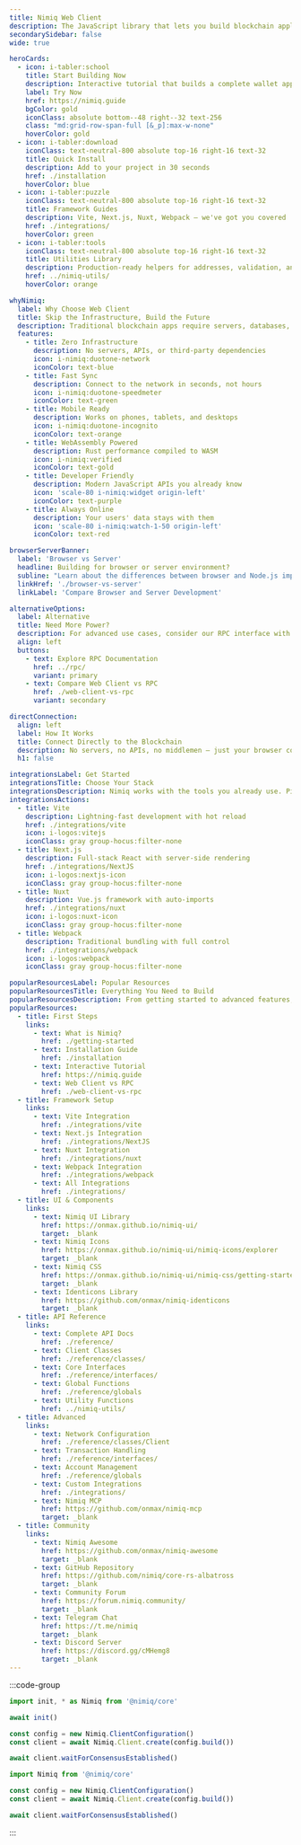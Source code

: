 ```yaml
---
title: Nimiq Web Client
description: The JavaScript library that lets you build blockchain applications directly in the browser — zero servers, zero complexity.
secondarySidebar: false
wide: true

heroCards:
  - icon: i-tabler:school
    title: Start Building Now
    description: Interactive tutorial that builds a complete wallet app in your browser. No setup, no downloads, just code.
    label: Try Now
    href: https://nimiq.guide
    bgColor: gold
    iconClass: absolute bottom--48 right--32 text-256
    class: "md:grid-row-span-full [&_p]:max-w-none"
    hoverColor: gold
  - icon: i-tabler:download
    iconClass: text-neutral-800 absolute top-16 right-16 text-32
    title: Quick Install
    description: Add to your project in 30 seconds
    href: ./installation
    hoverColor: blue
  - icon: i-tabler:puzzle
    iconClass: text-neutral-800 absolute top-16 right-16 text-32
    title: Framework Guides
    description: Vite, Next.js, Nuxt, Webpack — we've got you covered
    href: ./integrations/
    hoverColor: green
  - icon: i-tabler:tools
    iconClass: text-neutral-800 absolute top-16 right-16 text-32
    title: Utilities Library
    description: Production-ready helpers for addresses, validation, and more
    href: ../nimiq-utils/
    hoverColor: orange

whyNimiq:
  label: Why Choose Web Client
  title: Skip the Infrastructure, Build the Future
  description: Traditional blockchain apps require servers, databases, and complex setups. Nimiq Web Client connects directly to the blockchain from any browser.
  features:
    - title: Zero Infrastructure
      description: No servers, APIs, or third-party dependencies
      icon: i-nimiq:duotone-network
      iconColor: text-blue
    - title: Fast Sync
      description: Connect to the network in seconds, not hours
      icon: i-nimiq:duotone-speedmeter
      iconColor: text-green
    - title: Mobile Ready
      description: Works on phones, tablets, and desktops
      icon: i-nimiq:duotone-incognito
      iconColor: text-orange
    - title: WebAssembly Powered
      description: Rust performance compiled to WASM
      icon: i-nimiq:verified
      iconColor: text-gold
    - title: Developer Friendly
      description: Modern JavaScript APIs you already know
      icon: 'scale-80 i-nimiq:widget origin-left'
      iconColor: text-purple
    - title: Always Online
      description: Your users' data stays with them
      icon: 'scale-80 i-nimiq:watch-1-50 origin-left'
      iconColor: text-red

browserServerBanner:
  label: 'Browser vs Server'
  headline: Building for browser or server environment?
  subline: "Learn about the differences between browser and Node.js implementations and choose the right approach."
  linkHref: './browser-vs-server'
  linkLabel: 'Compare Browser and Server Development'

alternativeOptions:
  label: Alternative
  title: Need More Power?
  description: For advanced use cases, consider our RPC interface with full node capabilities
  align: left
  buttons:
    - text: Explore RPC Documentation
      href: ../rpc/
      variant: primary
    - text: Compare Web Client vs RPC
      href: ./web-client-vs-rpc
      variant: secondary

directConnection:
  align: left
  label: How It Works
  title: Connect Directly to the Blockchain
  description: No servers, no APIs, no middlemen — just your browser connecting directly to the Nimiq network.
  h1: false

integrationsLabel: Get Started
integrationsTitle: Choose Your Stack
integrationsDescription: Nimiq works with the tools you already use. Pick your framework and start building in minutes.
integrationsActions:
  - title: Vite
    description: Lightning-fast development with hot reload
    href: ./integrations/vite
    icon: i-logos:vitejs
    iconClass: gray group-hocus:filter-none
  - title: Next.js
    description: Full-stack React with server-side rendering
    href: ./integrations/NextJS
    icon: i-logos:nextjs-icon
    iconClass: gray group-hocus:filter-none
  - title: Nuxt
    description: Vue.js framework with auto-imports
    href: ./integrations/nuxt
    icon: i-logos:nuxt-icon
    iconClass: gray group-hocus:filter-none
  - title: Webpack
    description: Traditional bundling with full control
    href: ./integrations/webpack
    icon: i-logos:webpack
    iconClass: gray group-hocus:filter-none

popularResourcesLabel: Popular Resources
popularResourcesTitle: Everything You Need to Build
popularResourcesDescription: From getting started to advanced features, find the resources that match your experience level.
popularResources:
  - title: First Steps
    links:
      - text: What is Nimiq?
        href: ./getting-started
      - text: Installation Guide
        href: ./installation
      - text: Interactive Tutorial
        href: https://nimiq.guide
      - text: Web Client vs RPC
        href: ./web-client-vs-rpc
  - title: Framework Setup
    links:
      - text: Vite Integration
        href: ./integrations/vite
      - text: Next.js Integration
        href: ./integrations/NextJS
      - text: Nuxt Integration
        href: ./integrations/nuxt
      - text: Webpack Integration
        href: ./integrations/webpack
      - text: All Integrations
        href: ./integrations/
  - title: UI & Components
    links:
      - text: Nimiq UI Library
        href: https://onmax.github.io/nimiq-ui/
        target: _blank
      - text: Nimiq Icons
        href: https://onmax.github.io/nimiq-ui/nimiq-icons/explorer
        target: _blank
      - text: Nimiq CSS
        href: https://onmax.github.io/nimiq-ui/nimiq-css/getting-started
        target: _blank
      - text: Identicons Library
        href: https://github.com/onmax/nimiq-identicons
        target: _blank
  - title: API Reference
    links:
      - text: Complete API Docs
        href: ./reference/
      - text: Client Classes
        href: ./reference/classes/
      - text: Core Interfaces
        href: ./reference/interfaces/
      - text: Global Functions
        href: ./reference/globals
      - text: Utility Functions
        href: ../nimiq-utils/
  - title: Advanced
    links:
      - text: Network Configuration
        href: ./reference/classes/Client
      - text: Transaction Handling
        href: ./reference/interfaces/
      - text: Account Management
        href: ./reference/globals
      - text: Custom Integrations
        href: ./integrations/
      - text: Nimiq MCP
        href: https://github.com/onmax/nimiq-mcp
        target: _blank
  - title: Community
    links:
      - text: Nimiq Awesome
        href: https://github.com/onmax/nimiq-awesome
        target: _blank
      - text: GitHub Repository
        href: https://github.com/nimiq/core-rs-albatross
        target: _blank
      - text: Community Forum
        href: https://forum.nimiq.community/
        target: _blank
      - text: Telegram Chat
        href: https://t.me/nimiq
        target: _blank
      - text: Discord Server
        href: https://discord.gg/cMHemg8
        target: _blank
---
```


<script setup lang="ts">
import Hero from '../.vitepress/theme/components/Hero.vue'
import NimiqFeatures from '../.vitepress/theme/components/NimiqFeatures.vue'
import AlternativeOptions from '../.vitepress/theme/components/AlternativeOptions.vue'
import QuickStart from '../.vitepress/theme/components/QuickStart.vue'
import Banner from '../.vitepress/theme/components/Banner.vue'
import PopularResources from '../.vitepress/theme/components/PopularResources.vue'
</script>

<Hero :title="$frontmatter.title" :description="$frontmatter.description" :cards="$frontmatter.heroCards" align="left" />

<section>

<NqHeadline f-mt-5xl f-mb-sm title="Start with 4 lines of code" label="JavaScript" align="left" description="Get up and running in under a minute" />

<div class="nq-raw">

:::code-group

```js [browser.js]
import init, * as Nimiq from '@nimiq/core'

await init()

const config = new Nimiq.ClientConfiguration()
const client = await Nimiq.Client.create(config.build())

await client.waitForConsensusEstablished()
```

```js [NodeJS]
import Nimiq from '@nimiq/core'

const config = new Nimiq.ClientConfiguration()
const client = await Nimiq.Client.create(config.build())

await client.waitForConsensusEstablished()
```

:::

</div>

</section>

<ConsensusMapSection f-py-3xl />

<Banner f-my-xl v-bind="$frontmatter.browserServerBanner" />

<NimiqFeatures align="left" f-pb-3xl f-pt-2xl v-bind="$frontmatter.whyNimiq" :show-borders="false" />

<AlternativeOptions v-bind="$frontmatter.alternativeOptions" />

<QuickStart align="left" :title="$frontmatter.integrationsTitle" :description="$frontmatter.integrationsDescription" :label="$frontmatter.integrationsLabel" :actions="$frontmatter.integrationsActions" />

<PopularResources f-py-4xl align="left" :label="$frontmatter.popularResourcesLabel" :title="$frontmatter.popularResourcesTitle" :description="$frontmatter.popularResourcesDescription" :resources="$frontmatter.popularResources" />
